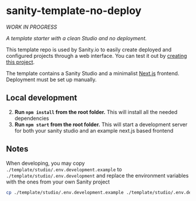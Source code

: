 # sanity-template-no-deploy

_WORK IN PROGRESS_

_A template starter with a clean Studio and no deployment._

This template repo is used by Sanity.io to easily create deployed and configured projects through a web interface. You can test it out by [creating this project](https://www.sanity.io/create/?template=sanity-io%2Fsanity-template-no-deploy).

The template contains a Sanity Studio and a minimalist [Next.js](https://nextjs.org/) frontend. Deployment must be set up manually.

## Local development

2. **Run `npm install` from the root folder.** This will install all the needed dependencies
2. **Run `npm start` from the root folder.** This will start a development server for both your sanity studio and an example next.js based frontend

## Notes

When developing, you may copy `./template/studio/.env.development.example` to `./template/studio/.env.development` and replace the environment variables with the ones from your own Sanity project

```sh
cp ./template/studio/.env.development.example ./template/studio/.env.development
```
